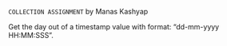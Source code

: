 ```COLLECTION ASSIGNMENT``` by Manas Kashyap

Get the day out of a timestamp value with format: “dd-mm-yyyy HH:MM:SSS”.
